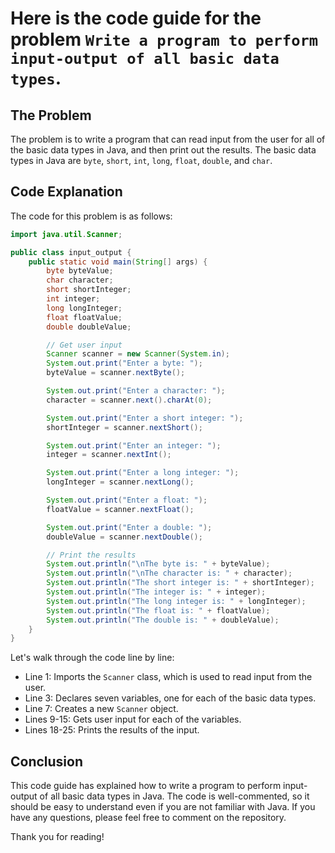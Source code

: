 # Here is the code guide for the problem `Write a program to perform input-output of all basic data types`.

## The Problem

The problem is to write a program that can read input from the user for all of the basic data types in Java, and then print out the results. The basic data types in Java are `byte`, `short`, `int`, `long`, `float`, `double`, and `char`.

## Code Explanation

The code for this problem is as follows:

```java
import java.util.Scanner;

public class input_output {
    public static void main(String[] args) {
        byte byteValue;
        char character;
        short shortInteger;
        int integer;
        long longInteger;
        float floatValue;
        double doubleValue;

        // Get user input
        Scanner scanner = new Scanner(System.in);
        System.out.print("Enter a byte: ");
        byteValue = scanner.nextByte();

        System.out.print("Enter a character: ");
        character = scanner.next().charAt(0);

        System.out.print("Enter a short integer: ");
        shortInteger = scanner.nextShort();

        System.out.print("Enter an integer: ");
        integer = scanner.nextInt();

        System.out.print("Enter a long integer: ");
        longInteger = scanner.nextLong();

        System.out.print("Enter a float: ");
        floatValue = scanner.nextFloat();

        System.out.print("Enter a double: ");
        doubleValue = scanner.nextDouble();

        // Print the results
        System.out.println("\nThe byte is: " + byteValue);
        System.out.println("\nThe character is: " + character);
        System.out.println("The short integer is: " + shortInteger);
        System.out.println("The integer is: " + integer);
        System.out.println("The long integer is: " + longInteger);
        System.out.println("The float is: " + floatValue);
        System.out.println("The double is: " + doubleValue);
    }
}
```

Let's walk through the code line by line:

* Line 1: Imports the `Scanner` class, which is used to read input from the user.
* Line 3: Declares seven variables, one for each of the basic data types.
* Line 7: Creates a new `Scanner` object.
* Lines 9-15: Gets user input for each of the variables.
* Lines 18-25: Prints the results of the input.

## Conclusion

This code guide has explained how to write a program to perform input-output of all basic data types in Java. The code is well-commented, so it should be easy to understand even if you are not familiar with Java. If you have any questions, please feel free to comment on the repository.

Thank you for reading!